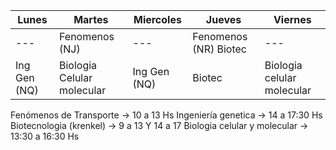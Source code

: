 
|Lunes|Martes| Miercoles|Jueves|Viernes|
|---|---|---|---|---|
|---|Fenomenos (NJ)|---|Fenomenos (NR)  Biotec|---|
|Ing Gen (NQ)|Biologia Celular molecular|Ing Gen (NQ)|Biotec|Biologia celular molecular|


Fenómenos de Transporte → 10 a 13 Hs 
Ingeniería genetica → 14 a 17:30 Hs
Biotecnologia (krenkel) →  9 a 13 Y 14 a 17
Biologia celular y molecular → 13:30 a 16:30 Hs